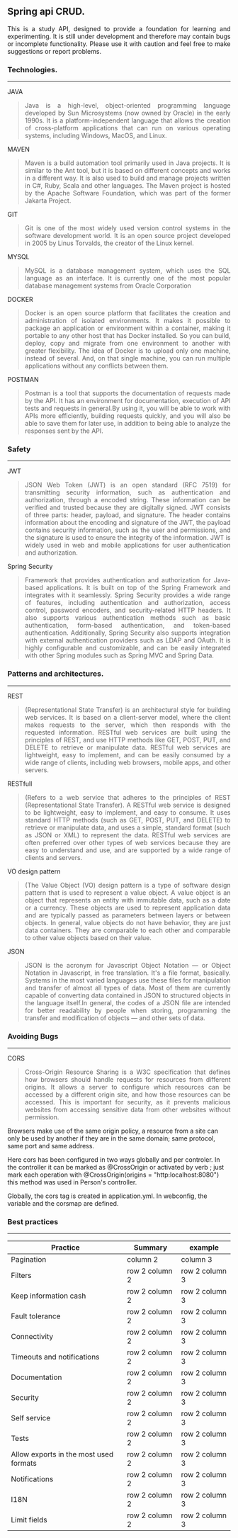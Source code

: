 ## Spring api CRUD.


<div align="justify"> This is a study API, designed to provide a foundation for learning and experimenting. It is still under development and therefore may contain bugs or incomplete functionality. Please use it with caution and feel free to make suggestions or report problems.</div>



### Technologies.
---
JAVA
> <div align="justify">Java is a high-level, object-oriented programming language developed by Sun Microsystems (now owned by Oracle) in the early 1990s. It is a platform-independent language that allows the creation of cross-platform applications that can run on various operating systems, including Windows, MacOS, and Linux. </div>

MAVEN
> <div align="justify">Maven is a build automation tool primarily used in Java projects. It is similar to the Ant tool, but it is based on different concepts and works in a different way. It is also used to build and manage projects written in C#, Ruby, Scala and other languages. The Maven project is hosted by the Apache Software Foundation, which was part of the former Jakarta Project. </div>

GIT
> <div align="justify">Git is one of the most widely used version control systems in the software development world. It is an open source project developed in 2005 by Linus Torvalds, the creator of the Linux kernel.</div>

MYSQL
> <div align="justify"> MySQL is a database management system, which uses the SQL language as an interface. It is currently one of the most popular database management systems from Oracle Corporation</div>

DOCKER
> <div align="justify"> Docker is an open source platform that facilitates the creation and administration of isolated environments. It makes it possible to package an application or environment within a container, making it portable to any other host that has Docker installed. So you can build, deploy, copy and migrate from one environment to another with greater flexibility. The idea of Docker is to upload only one machine, instead of several. And, on that single machine, you can run multiple applications without any conflicts between them.</div>

POSTMAN
> <div align="justify"> Postman is a tool that supports the documentation of requests made by the API. It has an environment for documentation, execution of API tests and requests in general.By using it, you will be able to work with APIs more efficiently, building requests quickly, and you will also be able to save them for later use, in addition to being able to analyze the responses sent by the API.</div>

> <div align="justify"> </div>

### Safety
---
JWT
> <div align="justify"> JSON Web Token (JWT) is an open standard (RFC 7519) for transmitting security information, such as authentication and authorization, through a encoded string. These information can be verified and trusted because they are digitally signed. JWT consists of three parts: header, payload, and signature. The header contains information about the encoding and signature of the JWT, the payload contains security information, such as the user and permissions, and the signature is used to ensure the integrity of the information. JWT is widely used in web and mobile applications for user authentication and authorization. </div>

Spring Security
> <div align="justify"> Framework that provides authentication and authorization for Java-based applications. It is built on top of the Spring Framework and integrates with it seamlessly. Spring Security provides a wide range of features, including authentication and authorization, access control, password encoders, and security-related HTTP headers. It also supports various authentication methods such as basic authentication, form-based authentication, and token-based authentication. Additionally, Spring Security also supports integration with external authentication providers such as LDAP and OAuth. It is highly configurable and customizable, and can be easily integrated with other Spring modules such as Spring MVC and Spring Data.</div>

### Patterns and architectures.
---
REST
> <div align="justify">(Representational State Transfer) is an architectural style for building web services. It is based on a client-server model, where the client makes requests to the server, which then responds with the requested information. RESTful web services are built using the principles of REST, and use HTTP methods like GET, POST, PUT, and DELETE to retrieve or manipulate data. RESTful web services are lightweight, easy to implement, and can be easily consumed by a wide range of clients, including web browsers, mobile apps, and other servers.</div>

RESTfull
> <div align="justify">(Refers to a web service that adheres to the principles of REST (Representational State Transfer). A RESTful web service is designed to be lightweight, easy to implement, and easy to consume. It uses standard HTTP methods (such as GET, POST, PUT, and DELETE) to retrieve or manipulate data, and uses a simple, standard format (such as JSON or XML) to represent the data. RESTful web services are often preferred over other types of web services because they are easy to understand and use, and are supported by a wide range of clients and servers.</div>

VO design pattern
> <div align="justify">(The Value Object (VO) design pattern is a type of software design pattern that is used to represent a value object. A value object is an object that represents an entity with immutable data, such as a date or a currency. These objects are used to represent application data and are typically passed as parameters between layers or between objects. In general, value objects do not have behavior, they are just data containers. They are comparable to each other and comparable to other value objects based on their value.</div>

JSON
> <div align="justify">JSON is the acronym for Javascript Object Notation — or Object Notation in Javascript, in free translation. It's a file format, basically. Systems in the most varied languages use these files for manipulation and transfer of almost all types of data. Most of them are currently capable of converting data contained in JSON to structured objects in the language itself.In general, the codes of a JSON file are intended for better readability by people when storing, programming the transfer and modification of objects — and other sets of data. </div>

### Avoiding Bugs

---
CORS 
> <div align="justify">Cross-Origin Resource Sharing is a W3C specification that defines how browsers should handle requests for resources from different origins. It allows a server to configure which resources can be accessed by a different origin site, and how those resources can be accessed. This is important for security, as it prevents malicious websites from accessing sensitive data from other websites without permission.</div>

Browsers make use of the same origin policy, a resource from a site can only be used by another if they are in the same domain; same protocol, same port and same address.

Here cors has been configured in two ways globally and per controler. In the controller it can be marked as @CrossOrigin or activated by verb ; just mark each operation with @CrossOrigin(origins = "http:localhost:8080") this method was used in Person's controller.

Globally, the cors tag is created in application.yml. In webconfig, the variable and the corsmap are defined.

### Best practices
---

| Practice | Summary | example |
|--- |--- |--- |
| Pagination | column 2 | column 3 |
| Filters | row 2 column 2 | row 2 column 3 |
| Keep information cash | row 2 column 2 | row 2 column 3 |
| Fault tolerance | row 2 column 2 | row 2 column 3 |
| Connectivity | row 2 column 2 | row 2 column 3 |
| Timeouts and notifications | row 2 column 2 | row 2 column 3 |
| Documentation | row 2 column 2 | row 2 column 3 |
| Security | row 2 column 2 | row 2 column 3 |
| Self service | row 2 column 2 | row 2 column 3 |
| Tests | row 2 column 2 | row 2 column 3 |
| Allow exports in the most used formats | row 2 column 2 | row 2 column 3 |
| Notifications | row 2 column 2 | row 2 column 3 |
| I18N | row 2 column 2 | row 2 column 3 |
| Limit fields | row 2 column 2 | row 2 column 3 |
